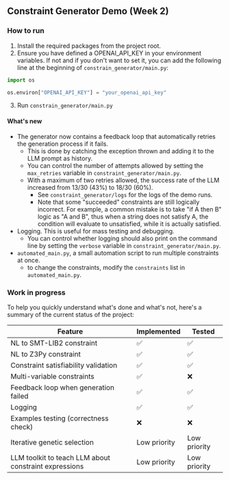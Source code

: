 ## Constraint Generator Demo (Week 2)

### How to run
1. Install the required packages from the project root.
2. Ensure you have defined a OPENAI_API_KEY in your environment variables. If not and if you don't want to set it, you can add the following line at the beginning of `constrain_generator/main.py`:
```python
import os

os.environ["OPENAI_API_KEY"] = "your_openai_api_key"
```
3. Run `constrain_generator/main.py`

#### What's new

- The generator now contains a feedback loop that automatically retries the generation process if it fails.
  - This is done by catching the exception thrown and adding it to the LLM prompt as history.
  - You can control the number of attempts allowed by setting the `max_retries` variable in `constraint_generator/main.py`.
  - With a maximum of two retries allowed, the success rate of the LLM increased from 13/30 (43%) to 18/30 (60%).
    - See `constraint_generator/logs` for the logs of the demo runs. 
    - Note that some "succeeded" constraints are still logically incorrect. For example, a common mistake is to take "if A then B" logic as "A and B", thus when a string does not satisfy A, the condition will evaluate to unsatisfied, while it is actually satisfied.
- Logging. This is useful for mass testing and debugging.
  - You can control whether logging should also print on the command line by setting the `verbose` variable in `constraint_generator/main.py`.
- `automated_main.py`, a small automation script to run multiple constraints at once.
  - to change the constraints, modify the `constraints` list in `automated_main.py`.




### Work in progress

To help you quickly understand what's done and what's not, here's a summary of the current status of the project:

| Feature                                               | Implemented  | Tested       |
|-------------------------------------------------------|--------------|--------------|
| NL to SMT-LIB2 constraint                             | ✅            | ✅            |
| NL to Z3Py constraint                                 | ✅            | ✅            |
| Constraint satisfiability validation                  | ✅            | ✅            |
| Multi-variable constraints                            | ✅            | ❌            |
| Feedback loop when generation failed                  | ✅            | ✅            |
| Logging                                               | ✅            | ✅            |
| Examples testing (correctness check)                  | ❌            | ❌            |
| Iterative genetic selection                           | Low priority | Low priority |
| LLM toolkit to teach LLM about constraint expressions | Low priority | Low priority |